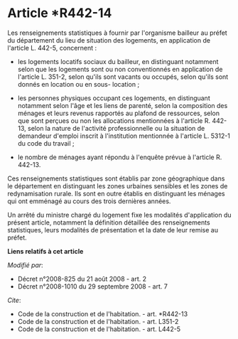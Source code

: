 # Article *R442-14

Les renseignements statistiques à fournir par l'organisme bailleur au préfet du département du lieu de situation des
logements, en application de l'article L. 442-5, concernent :

- les logements locatifs sociaux du bailleur, en distinguant notamment selon que les logements sont ou non conventionnés en
application de l'article L. 351-2, selon qu'ils sont vacants ou occupés, selon qu'ils sont donnés en location ou en sous-
location ;

- les personnes physiques occupant ces logements, en distinguant notamment selon l'âge et les liens de parenté, selon la
composition des ménages et leurs revenus rapportés au plafond de ressources, selon que sont perçues ou non les allocations
mentionnées à l'article R. 442-13, selon la nature de l'activité professionnelle ou la situation de demandeur d'emploi
inscrit à l'institution mentionnée à l'article L. 5312-1 du code du travail ;

- le nombre de ménages ayant répondu à l'enquête prévue à l'article R. 442-13. 

Ces renseignements statistiques sont établis par zone géographique dans le département en distinguant les zones urbaines
sensibles et les zones de redynamisation rurale. Ils sont en outre établis en distinguant les ménages qui ont emménagé au
cours des trois dernières années. 

Un arrêté du ministre chargé du logement fixe les modalités d'application du présent article, notamment la définition
détaillée des renseignements statistiques, leurs modalités de présentation et la date de leur remise au préfet.

**Liens relatifs à cet article**

_Modifié par_:

  - Décret n°2008-825 du 21 août 2008 - art. 2
  - Décret n°2008-1010 du 29 septembre 2008 - art. 7

_Cite_:

  - Code de la construction et de l'habitation. - art. *R442-13
  - Code de la construction et de l'habitation. - art. L351-2
  - Code de la construction et de l'habitation. - art. L442-5

